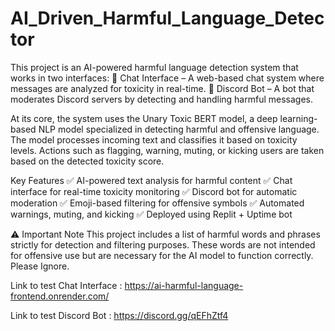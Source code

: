 # AI_Driven_Harmful_Language_Detector
This project is an AI-powered harmful language detection system that works in two interfaces:
🔹 Chat Interface – A web-based chat system where messages are analyzed for toxicity in real-time.
🔹 Discord Bot – A bot that moderates Discord servers by detecting and handling harmful messages.

At its core, the system uses the Unary Toxic BERT model, a deep learning-based NLP model specialized in detecting harmful and offensive language. The model processes incoming text and classifies it based on toxicity levels. Actions such as flagging, warning, muting, or kicking users are taken based on the detected toxicity score.

Key Features
✅ AI-powered text analysis for harmful content
✅ Chat interface for real-time toxicity monitoring
✅ Discord bot for automatic moderation
✅ Emoji-based filtering for offensive symbols
✅ Automated warnings, muting, and kicking
✅ Deployed using Replit + Uptime bot

⚠️ Important Note
This project includes a list of harmful words and phrases strictly for detection and filtering purposes. These words are not intended for offensive use but are necessary for the AI model to function correctly. Please Ignore.

Link to test Chat Interface : https://ai-harmful-language-frontend.onrender.com/

Link to test Discord Bot : https://discord.gg/qEFhZtf4
